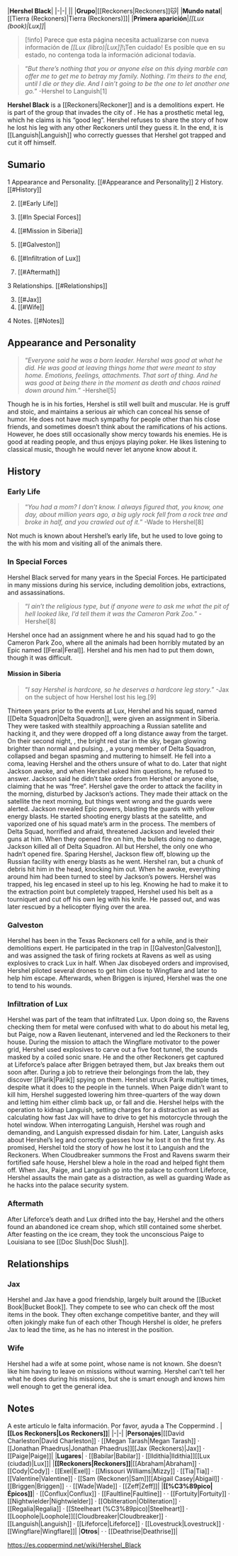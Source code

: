 |**Hershel Black**|
|-|-|
||
|**Grupo**|[[Reckoners\|Reckoners]]🐱︎|
|**Mundo natal**|[[Tierra (Reckoners)\|Tierra (Reckoners)]]|
|**Primera aparición**|*[[Lux (book)\|Lux]]*|

> [!info] Parece que esta página necesita actualizarse con nueva información de *[[Lux (libro)\|Lux]]*!¡Ten cuidado! Es posible que en su estado, no contenga toda la información adicional todavía.

>“*But there’s nothing that you or anyone else on this dying marble can offer me to get me to betray my family. Nothing. I’m theirs to the end, until I die or they die. And I ain’t going to be the one to let another one go.*”
\-Hershel to Languish[1]


**Hershel Black** is a [[Reckoners\|Reckoner]] and is a demolitions expert. He is part of the group that invades the city of . He has a prosthetic metal leg, which he claims is his “good leg”.
Hershel refuses to share the story of how he lost his leg with any other Reckoners until they guess it. In the end, it is [[Languish\|Languish]] who correctly guesses that Hershel got trapped and cut it off himself.


## Sumario

1 Appearance and Personality. [[#Appearance and Personality]] 
2 History. [[#History]] 

2. [[#Early Life]] 
2. [[#In Special Forces]] 

2. [[#Mission in Siberia]] 


2. [[#Galveston]] 
2. [[#Infiltration of Lux]] 
2. [[#Aftermath]] 


3 Relationships. [[#Relationships]] 

3. [[#Jax]] 
3. [[#Wife]] 


4 Notes. [[#Notes]] 


## Appearance and Personality
>“*Everyone said he was a born leader. Hershel was good at what he did. He was good at leaving things home that were meant to stay home. Emotions, feelings, attachments. That sort of thing. And he was good at being there in the moment as death and chaos rained down around him.*”
\-Hershel[5]


Though he is in his forties, Hershel is still well built and muscular. He is gruff and stoic, and maintains a serious air which can conceal his sense of humor. He does not have much sympathy for people other than his close friends, and sometimes doesn’t think about the ramifications of his actions. However, he does still occasionally show mercy towards his enemies. He is good at reading people, and thus enjoys playing poker. He likes listening to classical music, though he would never let anyone know about it.

## History
### Early Life
>“*You had a mom? I don’t know. I always figured that, you know, one day, about million years ago, a big ugly rock fell from a rock tree and broke in half, and you crawled out of it.*”
\-Wade to Hershel[8]


Not much is known about Hershel’s early life, but he used to love going to the  with his mom and visiting all of the animals there.

### In Special Forces
Hershel Black served for many years in the Special Forces. He participated in many missions during his service, including demolition jobs, extractions, and assassinations.

>“*I ain’t the religious type, but if anyone were to ask me what the pit of hell looked like, I’d tell them it was the Cameron Park Zoo.*”
\-Hershel[8]

Hershel once had an assignment where he and his squad had to go the Cameron Park Zoo, where all the animals had been horribly mutated by an Epic named [[Feral\|Feral]]. Hershel and his men had to put them down, though it was difficult.

#### Mission in Siberia
>“*I say Hershel is hardcore, so he deserves a hardcore leg story.*”
\-Jax on the subject of how Hershel lost his leg.[9]


Thirteen years prior to the events at Lux, Hershel and his squad, named [[Delta Squadron\|Delta Squadron]], were given an assignment in Siberia. They were tasked with stealthily approaching a Russian satellite and hacking it, and they were dropped off a long distance away from the target. On their second night, , the bright red star in the sky, began glowing brighter than normal and pulsing. , a young member of Delta Squadron, collapsed and began spasming and muttering to himself. He fell into a coma, leaving Hershel and the others unsure of what to do. Later that night Jackson awoke, and when Hershel asked him questions, he refused to answer. Jackson said he didn’t take orders from Hershel or anyone else, claiming that he was “free”. Hershel gave the order to attack the facility in the morning, disturbed by Jackson’s actions.
They made their attack on the satellite the next morning, but things went wrong and the guards were alerted. Jackson revealed Epic powers, blasting the guards with yellow energy blasts. He started shooting energy blasts at the satelitte, and vaporized one of his squad mate’s arm in the process. The members of Delta Squad, horrified and afraid, threatened Jackson and leveled their guns at him. When they opened fire on him, the bullets doing no damage, Jackson killed all of Delta Squadron. All but Hershel, the only one who hadn’t opened fire. Sparing Hershel, Jackson flew off, blowing up the Russian facility with energy blasts as he went.
Hershel ran, but a chunk of debris hit him in the head, knocking him out. When he awoke, everything around him had been turned to steel by Jackson’s powers. Hershel was trapped, his leg encased in steel up to his leg. Knowing he had to make it to the extraction point but completely trapped, Hershel used his belt as a tourniquet and cut off his own leg with his knife. He passed out, and was later rescued by a helicopter flying over the area.

### Galveston
Hershel has been in the Texas Reckoners cell for a while, and is their demolitions expert. He participated in the trap in [[Galveston\|Galveston]], and was assigned the task of firing rockets at Ravens as well as using explosives to crack Lux in half. When Jax disobeyed orders and improvised, Hershel piloted several drones to get him close to Wingflare and later to help him escape. Afterwards, when Briggen is injured, Hershel was the one to tend to his wounds.

### Infiltration of Lux
Hershel was part of the team that infiltrated Lux. Upon doing so, the Ravens checking them for metal were confused with what to do about his metal leg, but Paige, now a Raven lieutenant, intervened and led the Reckoners to their house. During the mission to attach the Wingflare motivator to the power grid, Hershel used explosives to carve out a five foot tunnel, the sounds masked by a coiled sonic snare. He and the other Reckoners get captured at Lifeforce’s palace after Briggen betrayed them, but Jax breaks them out soon after. During a job to retrieve their belongings from the lab, they discover [[Parik\|Parik]] spying on them. Hershel struck Parik multiple times, despite what it does to the people in the tunnels. When Paige didn’t want to kill him, Hershel suggested lowering him three-quarters of the way down and letting him either climb back up, or fall and die.
Hershel helps with the operation to kidnap Languish, setting charges for a distraction as well as calculating how fast Jax will have to drive to get his motorcycle through the hotel window. When interrogating Languish, Hershel was rough and demanding, and Languish expressed disdain for him. Later, Languish asks about Hershel’s leg and correctly guesses how he lost it on the first try. As promised, Hershel told the story of how he lost it to Languish and the Reckoners. When Cloudbreaker summons the Frost and Ravens swarm their fortified safe house, Hershel blew a hole in the road and helped fight them off. When Jax, Paige, and Languish go into the palace to confront Lifeforce, Hershel assaults the main gate as a distraction, as well as guarding Wade as he hacks into the palace security system.

### Aftermath
After Lifeforce’s death and Lux drifted into the bay, Hershel and the others found an abandoned ice cream shop, which still contained some sherbet. After feasting on the ice cream, they took the unconscious Paige to Louisiana to see [[Doc Slush\|Doc Slush]].

## Relationships
### Jax
Hershel and Jax have a good friendship, largely built around the [[Bucket Book\|Bucket Book]]. They compete to see who can check off the most items in the book. They often exchange competitive banter, and they will often jokingly make fun of each other  Though Hershel is older, he prefers Jax to lead the time, as he has no interest in the position.

### Wife
Hershel had a wife at some point, whose name is not known. She doesn’t like him having to leave on missions without warning. Hershel can’t tell her what he does during his missions, but she is smart enough and knows him well enough to get the general idea.

## Notes

A este artículo le falta información. Por favor, ayuda a The Coppermind .
|**[[Los Reckoners\|Los Reckoners]]**|
|-|-|
|**Personajes**|[[David Charleston\|David Charleston]] · [[Megan Tarash\|Megan Tarash]] · [[Jonathan Phaedrus\|Jonathan Phaedrus]][[Jax (Reckoners)\|Jax]] · [[Paige\|Paige]]|
|**Lugares**| · [[Babilar\|Babilar]] · [[Ildithia\|Ildithia]][[Lux (ciudad)\|Lux]]|
|**[[Reckoners\|Reckoners]]**|[[Abraham\|Abraham]] · [[Cody\|Cody]] · [[Exel\|Exel]] · [[Missouri Williams\|Mizzy]] · [[Tia\|Tia]] · [[Valentine\|Valentine]] · [[Sam (Reckoner)\|Sam]][[Abigail Casey\|Abigail]] · [[Briggen\|Briggen]] ·  · [[Wade\|Wade]] · [[Zeff\|Zeff]]|
|**[[%C3%89pico\|Épicos]]**| · [[Conflux\|Conflux]] · [[Faultline\|Faultline]] ·  · [[Fortuity\|Fortuity]] · [[Nightwielder\|Nightwielder]] · [[Obliteration\|Obliteration]] · [[Regalia\|Regalia]] · [[Steelheart (%C3%89pico)\|Steelheart]] · [[Loophole\|Loophole]][[Cloudbreaker\|Cloudbreaker]] · [[Languish\|Languish]] · [[Lifeforce\|Lifeforce]] · [[Lovestruck\|Lovestruck]] · [[Wingflare\|Wingflare]]|
|**Otros**| ·  · [[Deathrise\|Deathrise]]|



https://es.coppermind.net/wiki/Hershel_Black